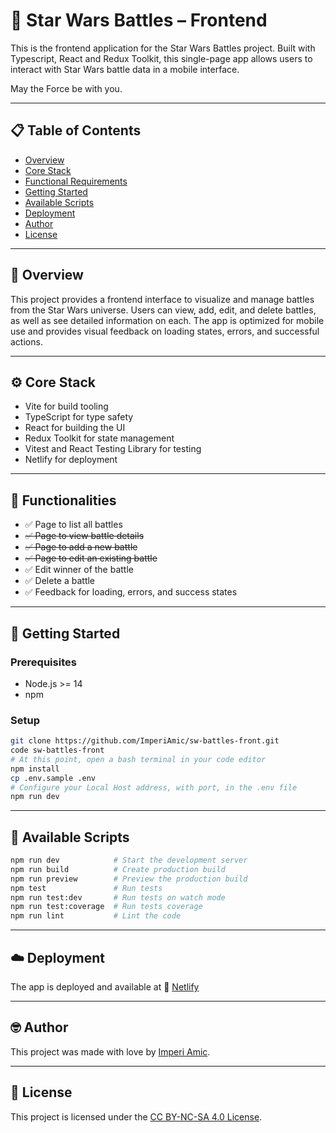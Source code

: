# 🌌 Star Wars Battles – Frontend

This is the frontend application for the Star Wars Battles project. Built with Typescript, React and Redux Toolkit, this single-page app allows users to interact with Star Wars battle data in a mobile interface.

May the Force be with you.

---

## 📋 Table of Contents

- [Overview](#-overview)
- [Core Stack](#️-core-stack)
- [Functional Requirements](#-functional-requirements)
- [Getting Started](#-getting-started)
- [Available Scripts](#-available-scripts)
- [Deployment](#-deployment)
- [Author](#-author)
- [License](#-license)

---

## 📖 Overview

This project provides a frontend interface to visualize and manage battles from the Star Wars universe. Users can view, add, edit, and delete battles, as well as see detailed information on each. The app is optimized for mobile use and provides visual feedback on loading states, errors, and successful actions.

---

## ⚙️ Core Stack

- Vite for build tooling
- TypeScript for type safety
- React for building the UI
- Redux Toolkit for state management
- Vitest and React Testing Library for testing
- Netlify for deployment

---

## 📌 Functionalities

- ✅ Page to list all battles
- ~~✅ Page to view battle details~~
- ~~✅ Page to add a new battle~~
- ~~✅ Page to edit an existing battle~~
- ✅ Edit winner of the battle
- ✅ Delete a battle
- ✅ Feedback for loading, errors, and success states

---

## 🚀 Getting Started

### Prerequisites

- Node.js >= 14
- npm

### Setup

```bash
git clone https://github.com/ImperiAmic/sw-battles-front.git
code sw-battles-front
# At this point, open a bash terminal in your code editor
npm install
cp .env.sample .env
# Configure your Local Host address, with port, in the .env file
npm run dev
```

---

## 📜 Available Scripts

```bash
npm run dev            # Start the development server
npm run build          # Create production build
npm run preview        # Preview the production build
npm test               # Run tests
npm run test:dev       # Run tests on watch mode
npm run test:coverage  # Run tests coverage
npm run lint           # Lint the code
```

---

## ☁️ Deployment

The app is deployed and available at 🔗 [Netlify](https://raimon-sola-202502-front.netlify.app/)

---

## 🤓 Author

This project was made with love by [Imperi Amic](https://www.imperiamic.com/).

---

## 📄 License

This project is licensed under the [CC BY-NC-SA 4.0 License](./LICENSE).
